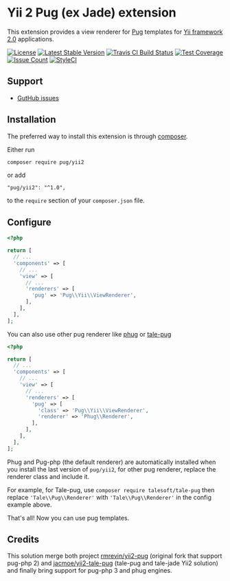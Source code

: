 Yii 2 Pug (ex Jade) extension
===============================

This extension provides a view renderer for [Pug](https://pugjs.org/) templates
for [Yii framework 2.0](http://www.yiiframework.com/) applications.

[![License](https://poser.pugx.org/pug/yii2/license.svg)](https://packagist.org/packages/pug/yii2)
[![Latest Stable Version](https://poser.pugx.org/pug/yii2/v/stable.svg)](https://packagist.org/packages/pug/yii2)
[![Travis CI Build Status](https://travis-ci.org/pug-php/pug-yii2.svg)](https://travis-ci.org/pug-php/pug-yii2)
[![Test Coverage](https://codeclimate.com/github/pug-php/pug-yii2/badges/coverage.svg)](https://codeclimate.com/github/pug-php/pug-yii2/coverage)
[![Issue Count](https://codeclimate.com/github/pug-php/pug-yii2/badges/issue_count.svg)](https://codeclimate.com/github/pug-php/pug-yii2)
[![StyleCI](https://styleci.io/repos/113600110/shield?branch=master)](https://styleci.io/repos/113600110)

Support
-------
* [GutHub issues](https://github.com/pug-php/pug-yii2/issues)


Installation
------------

The preferred way to install this extension is through [composer](https://getcomposer.org/).

Either run

```bash
composer require pug/yii2
```

or add

```
"pug/yii2": "^1.0",
```

to the `require` section of your `composer.json` file.


Configure
---------
```php
<?php

return [
  // ...
  'components' => [
    // ...
    'view' => [
      // ...
      'renderers' => [
        'pug' => 'Pug\\Yii\\ViewRenderer',
      ],
    ],
  ],
];
```

You can also use other pug renderer like
[phug](https://www.phug-lang.com) or
[tale-pug](https://github.com/Talesoft/tale-pug)
```php
<?php

return [
  // ...
  'components' => [
    // ...
    'view' => [
      // ...
      'renderers' => [
        'pug' => [
          'class' => 'Pug\\Yii\\ViewRenderer',
          'renderer' => 'Phug\\Renderer',
        ],
      ],
    ],
  ],
];
```
Phug and Pug-php (the default renderer) are automatically installed
when you install the last version of `pug/yii2`, for other pug renderer,
replace the renderer class and include it.

For example, for Tale-pug, use `composer require talesoft/tale-pug`
then replace `'Tale\\Pug\\Renderer'` with `'Tale\\Pug\\Renderer'`
in the config example above.

That's all! Now you can use pug templates.


Credits
-------

This solution merge both project
[rmrevin/yii2-pug](https://github.com/rmrevin/yii2-pug)
(original fork that support pug-php 2) and
[jacmoe/yii2-tale-pug](https://github.com/jacmoe/yii2-tale-pug)
(tale-pug and tale-jade Yii2 solution)
and finally bring support for pug-php 3 and phug engines.
 